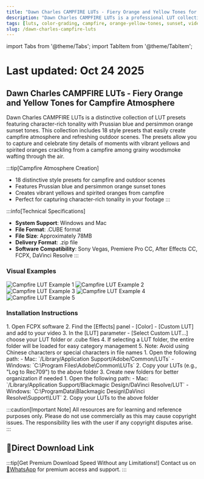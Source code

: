 ```yaml
---
title: "Dawn Charles CAMPFIRE LUTs - Fiery Orange and Yellow Tones for Campfire Atmosphere"
description: "Dawn Charles CAMPFIRE LUTs is a professional LUT collection featuring distinctive Prussian blue and persimmon orange sunset tones, perfect for creating campfire atmosphere and vibrant outdoor scenes with 18 style presets."
tags: [luts, color-grading, campfire, orange-yellow-tones, sunset, video-editing, davinci-resolve, premiere-pro]
slug: /dawn-charles-campfire-luts
---
```


import Tabs from '@theme/Tabs';
import TabItem from '@theme/TabItem';

# Last updated: Oct 24 2025

## Dawn Charles CAMPFIRE LUTs - Fiery Orange and Yellow Tones for Campfire Atmosphere

Dawn Charles CAMPFIRE LUTs is a distinctive collection of LUT presets featuring character-rich tonality with Prussian blue and persimmon orange sunset tones. This collection includes 18 style presets that easily create campfire atmosphere and refreshing outdoor scenes. The presets allow you to capture and celebrate tiny details of moments with vibrant yellows and spirited oranges crackling from a campfire among grainy woodsmoke wafting through the air.

:::tip[Campfire Atmosphere Creation]
- 18 distinctive style presets for campfire and outdoor scenes
- Features Prussian blue and persimmon orange sunset tones
- Creates vibrant yellows and spirited oranges from campfire
- Perfect for capturing character-rich tonality in your footage
:::

:::info[Technical Specifications]
- **System Support**: Windows and Mac
- **File Format**: .CUBE format
- **File Size**: Approximately 78MB
- **Delivery Format**: .zip file
- **Software Compatibility**: Sony Vegas, Premiere Pro CC, After Effects CC, FCPX, DaVinci Resolve
:::

### Visual Examples

![Campfire LUT Example 1](https://www.vfx123.com/wp-content/uploads/2025/06/1750144542-8206e121f84d06b.jpg)
![Campfire LUT Example 2](https://www.vfx123.com/wp-content/uploads/2025/06/1750144575-455a4b46b30081a.jpg)
![Campfire LUT Example 3](https://www.vfx123.com/wp-content/uploads/2025/06/1750144567-84dda8f8bbb0f99.jpg)
![Campfire LUT Example 4](https://www.vfx123.com/wp-content/uploads/2025/06/1750144584-31a3db95bf3cd8c.jpg)
![Campfire LUT Example 5](https://www.vfx123.com/wp-content/uploads/2025/06/1750144590-852684016ac74ce.jpg)

### Installation Instructions

<Tabs>
<TabItem value="fcpx" label="Final Cut Pro X">
  1. Open FCPX software
  2. Find the [Effects] panel - [Color] - [Custom LUT] and add to your video
  3. In the [LUT] parameter - [Select Custom LUT...] choose your LUT folder or .cube files
  4. If selecting a LUT folder, the entire folder will be loaded for easy category management
 5. Note: Avoid using Chinese characters or special characters in file names
</TabItem>

<TabItem value="premiere" label="Premiere Pro">
  1. Open the following path:
     - Mac: `/Library/Application Support/Adobe/Common/LUTs`
     - Windows: `C:\Program Files\Adobe\Common\LUTs`
  2. Copy your LUTs (e.g., "Log to Rec709") to the above folder
  3. Create new folders for better organization if needed
</TabItem>

<TabItem value="davinci" label="DaVinci Resolve">
  1. Open the following path:
     - Mac: `/Library/Application Support/Blackmagic Design/DaVinci Resolve/LUT`
     - Windows: `C:\ProgramData\Blackmagic Design\DaVinci Resolve\Support\LUT`
  2. Copy your LUTs to the above folder
</TabItem>
</Tabs>

:::caution[Important Note]
All resources are for learning and reference purposes only. Please do not use commercially as this may cause copyright issues. The responsibility lies with the user if any copyright disputes arise.
:::

## 🚀Direct Download Link

:::tip[Get Premium Download Speed Without any Limitations!]
Contact us on [💬WhatsApp](https://wa.me/+8613237610083) for premium  access and support.
:::
